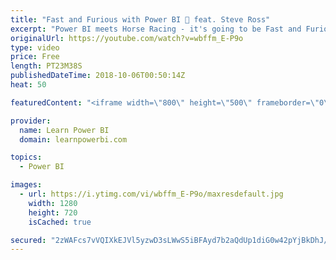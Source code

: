 ```yaml
---
title: "Fast and Furious with Power BI 🏇 feat. Steve Ross"
excerpt: "Power BI meets Horse Racing - it's going to be Fast and Furious. 👉 Connect with Steve: www.linkedin.com/in/steve-ross-23942634 👉 Join the LearnPowerBI Family: https://web.learnpowerbi.com/waitlist-invite/ ============================================ 👉 FREE Power BI Step-by-Step Tutorial http://web.learnpowerbi.com/tutorial"
originalUrl: https://youtube.com/watch?v=wbffm_E-P9o
type: video
price: Free
length: PT23M38S
publishedDateTime: 2018-10-06T00:50:14Z
heat: 50

featuredContent: "<iframe width=\"800\" height=\"500\" frameborder=\"0\" src=\"https://www.youtube.com/embed/wbffm_E-P9o\" allow=\"accelerometer; autoplay; encrypted-media; gyroscope; picture-in-picture\" allowfullscreen></iframe>"

provider:
  name: Learn Power BI
  domain: learnpowerbi.com

topics:
  - Power BI

images:
  - url: https://i.ytimg.com/vi/wbffm_E-P9o/maxresdefault.jpg
    width: 1280
    height: 720
    isCached: true

secured: "2zWAFcs7vVQIXkEJVl5yzwD3sLWwS5iBFAyd7b2aQdUp1diG0w42pYjBkDhJ/U7ERqOVpmq8gXmcLxc7Ku8RjpWQm80nF12hAhGhTJyV4DIroJvLhm8/oqVmZcrvuy9k3Qior072IQtsTO2N7+8Pfr2OFNZd+IuS5qcoc64cMK54h3q5wfsiPJGstEwvdxKF3Duc7Yj6Z+eBpfAV+wdwuxL+WbOmQiuYrvAI0yeCEB71iTsHUWV9K1hbGbTdCMlJ5/683F/yzsy0EV8G8UN8atK0DTzhlldvmjWAyy6twcEd0LbRRDhzHiFVIaJcNZcQvpopSHnJ3sWENv8iL4xLqjC22oonn082vKRBu6zUN1wfs/IsxZlv8JlhojK9Pj/Y4xy5XTJQdHkTp5WOJnBKLt6TiMQ9F17NRWzAGKg2VeQ=;XOzHJpBKS7t6Hmgp5qJF0Q=="
---
```


